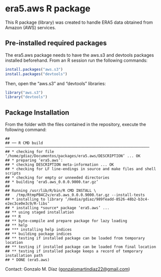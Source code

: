 # era5.aws R package

This R package (library) was created to handle ERA5 data obtained from
Amazon (AWS) services.

## Pre-installed required packages

The era5.aws package needs to have the aws.s3 and devtools packages
installed beforehand. From an R session run the following commands:

``` r
install.packages("aws.s3")
install.packages("devtools")
```

Then, open the “aws.s3” and “devtools” libraries:

``` r
library("aws.s3")
library("devtools")
```

## Package Installation

From the folder with the files contained in the repository, execute the
following command:

    ## 
    ## ── R CMD build ─────────────────────────────────────────────────────────────────
    ## * checking for file ‘/home/gdiaz/Documentos/packages/era5.aws/DESCRIPTION’ ... OK
    ## * preparing ‘era5.aws’:
    ## * checking DESCRIPTION meta-information ... OK
    ## * checking for LF line-endings in source and make files and shell scripts
    ## * checking for empty or unneeded directories
    ## * building ‘era5.aws_0.0.0.9000.tar.gz’
    ## 
    ## Running /usr/lib/R/bin/R CMD INSTALL \
    ##   /tmp/RtmpPB4C2v/era5.aws_0.0.0.9000.tar.gz --install-tests 
    ## * installing to library ‘/media/gdiaz/989feadd-8526-48b2-b3c4-e2ec3ce0e3c9/R-libs’
    ## * installing *source* package ‘era5.aws’ ...
    ## ** using staged installation
    ## ** R
    ## ** byte-compile and prepare package for lazy loading
    ## ** help
    ## *** installing help indices
    ## ** building package indices
    ## ** testing if installed package can be loaded from temporary location
    ## ** testing if installed package can be loaded from final location
    ## ** testing if installed package keeps a record of temporary installation path
    ## * DONE (era5.aws)

Contact: Gonzalo M. Díaz (<gonzalomartindiaz22@gmail.com>)
